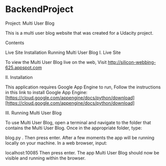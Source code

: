 # BackendProject

Project: Multi User Blog

This is a multi user blog website that was created for a Udacity project.

Contents

Live Site
Installation
Running Multi User Blog
I. Live Site

To view the Multi User Blog live on the web, Visit http://silicon-webbing-625.appspot.com

II. Installation

This application requires Google App Engine to run, Follow the instructions in this link to install Google App Engine: [https://cloud.google.com/appengine/docs/python/download][https://cloud.google.com/appengine/docs/python/download]

III. Running Multi User Blog

To use Multi User Blog, open a terminal and navigate to the folder that contains the Multi User Blog. Once in the appropriate folder, type:

blog.py .
Then press enter. After a few moments the app will be running locally on your machine. In a web browser, input:

localhost:10085
Then press enter. The app Multi User Blog should now be visible and running within the browser.
